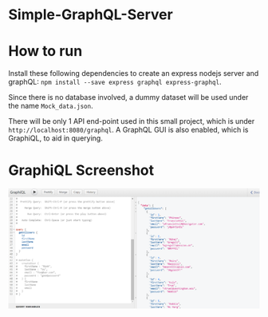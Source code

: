 # Simple-GraphQL-Server

# How to run
Install these following dependencies to create an express nodejs server and graphQL: `npm install --save express graphql express-graphql`.

Since there is no database involved, a dummy dataset will be used under the name `Mock_data.json`.

There will be only 1 API end-point used in this small project, which is under `http://localhost:8080/graphql`. A GraphQL GUI is also enabled, which is GraphiQL, to aid in querying.

# GraphiQL Screenshot

![alt text](https://github.com/Dev317/Simple-GraphQL-Server/blob/main/graphql%20capture.PNG)
